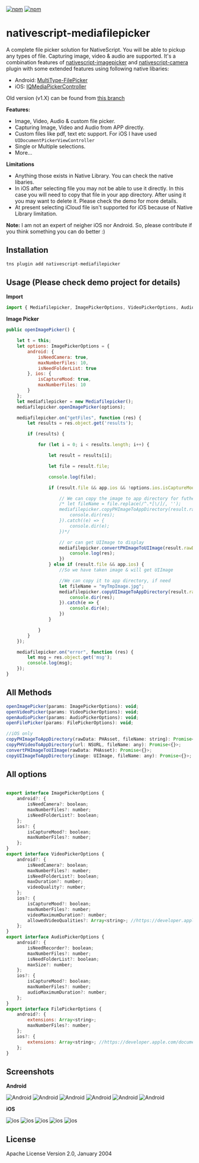 [![npm](https://img.shields.io/npm/v/nativescript-mediafilepicker.svg)](https://www.npmjs.com/package/nativescript-mediafilepicker)
[![npm](https://img.shields.io/npm/dt/nativescript-mediafilepicker.svg?label=npm%20downloads)](https://www.npmjs.com/package/nativescript-mediafilepicker)

# nativescript-mediafilepicker
A complete file picker solution for NativeScript. You will be able to pickup any types of file. Capturing image, video & audio are supported. It's a combination features of [nativescript-imagepicker](https://github.com/NativeScript/nativescript-imagepicker) and [nativescript-camera](https://github.com/NativeScript/nativescript-camera/) plugin with some extended features using following native libaries:

* Android: [MultiType-FilePicker](https://github.com/fishwjy/MultiType-FilePicker)
* iOS: [IQMediaPickerController](https://github.com/hackiftekhar/IQMediaPickerController)

Old version (v1.X) can be found from [this branch](https://github.com/jibon57/nativescript-mediafilepicker/tree/v1)

**Features:**

* Image, Video, Audio & custom file picker.
* Capturing Image, Video and Audio from APP directly.
* Custom files like pdf, text etc support. For iOS I have used `UIDocumentPickerViewController`
* Single or Multiple selections.
* More...

**Limitations**
* Anything those exists in Native Library. You can check the native libaries.
* In iOS after selecting file you may not be able to use it directly. In this case you will need to copy that file in your app directory. After using it you may want to delete it. Please check the demo for more details.
* At present selecting iCloud file isn't supported for iOS because of Native Library limitation.

**Note:** I am not an expert of neigher iOS nor Android. So, please contribute if you think something you can do better :)

## Installation

```javascript
tns plugin add nativescript-mediafilepicker
```

## Usage (Please check demo project for details)
**Import**
```javascript
import { Mediafilepicker, ImagePickerOptions, VideoPickerOptions, AudioPickerOptions, FilePickerOptions } from 'nativescript-mediafilepicker';
```
**Image Picker**
```javascript
public openImagePicker() {

    let t = this;
    let options: ImagePickerOptions = {
        android: {
            isNeedCamera: true,
            maxNumberFiles: 10,
            isNeedFolderList: true
        }, ios: {
            isCaptureMood: true,
            maxNumberFiles: 10
        }
    };
    let mediafilepicker = new Mediafilepicker();
    mediafilepicker.openImagePicker(options);

    mediafilepicker.on("getFiles", function (res) {
        let results = res.object.get('results');

        if (results) {

            for (let i = 0; i < results.length; i++) {

                let result = results[i];

                let file = result.file;

                console.log(file);

                if (result.file && app.ios && !options.ios.isCaptureMood) {

                    // We can copy the image to app directory for futher proccess. This will create a new directory name "filepicker". So, after your work you can delete it for reducing memory use.
                    /* let fileName = file.replace(/^.*[\/]/, '');
                    mediafilepicker.copyPHImageToAppDirectory(result.rawData, fileName).then((res: any) => {
                        console.dir(res);
                    }).catch((e) => {
                        console.dir(e);
                    })*/

                    // or can get UIImage to display
                    mediafilepicker.convertPHImageToUIImage(result.rawData).then(res => {
                        console.log(res);
                    })
                } else if (result.file && app.ios) {
                    //So we have taken image & will get UIImage

                    //We can copy it to app directory, if need
                    let fileName = "myTmpImage.jpg";
                    mediafilepicker.copyUIImageToAppDirectory(result.rawData, fileName).then((res: any) => {
                        console.dir(res);
                    }).catch(e => {
                        console.dir(e);
                    })
                }

            }
        }
    });

    mediafilepicker.on("error", function (res) {
        let msg = res.object.get('msg');
        console.log(msg);
    });
}
```

## All Methods

```javascript
openImagePicker(params: ImagePickerOptions): void;
openVideoPicker(params: VideoPickerOptions): void;
openAudioPicker(params: AudioPickerOptions): void;
openFilePicker(params: FilePickerOptions): void;

//iOS only
copyPHImageToAppDirectory(rawData: PHAsset, fileName: string): Promise<{}>;
copyPHVideoToAppDirectory(url: NSURL, fileName: any): Promise<{}>;
convertPHImageToUIImage(rawData: PHAsset): Promise<{}>;
copyUIImageToAppDirectory(image: UIImage, fileName: any): Promise<{}>;
```

## All options
```javascript

export interface ImagePickerOptions {
    android?: {
        isNeedCamera?: boolean;
        maxNumberFiles?: number;
        isNeedFolderList?: boolean;
    };
    ios?: {
        isCaptureMood?: boolean;
        maxNumberFiles?: number;
    };
}
export interface VideoPickerOptions {
    android?: {
        isNeedCamera?: boolean;
        maxNumberFiles?: number;
        isNeedFolderList?: boolean;
        maxDuration?: number;
        videoQuality?: number;
    };
    ios?: {
        isCaptureMood?: boolean;
        maxNumberFiles?: number;
        videoMaximumDuration?: number;
        allowedVideoQualities?: Array<string>; //https://developer.apple.com/documentation/avfoundation/avcapturesessionpreset?language=objc
    };
}
export interface AudioPickerOptions {
    android?: {
        isNeedRecorder?: boolean;
        maxNumberFiles?: number;
        isNeedFolderList?: boolean;
        maxSize?: number;
    };
    ios?: {
        isCaptureMood?: boolean;
        maxNumberFiles?: number;
        audioMaximumDuration?: number;
    };
}
export interface FilePickerOptions {
    android?: {
        extensions: Array<string>;
        maxNumberFiles?: number;
    };
    ios?: {
        extensions: Array<string>; //https://developer.apple.com/documentation/mobilecoreservices/uttype
    };
}
```

## Screenshots

**Android**

![Android](/screenshots/android/picker.jpg)
![Android](/screenshots/android/pick_img1.gif)
![Android](/screenshots/android/pick_vid.png)
![Android](/screenshots/android/pick_aud.png)
![Android](/screenshots/android/pick_file.png)
![Android](/screenshots/android/pick_photo_folder.png)



**iOS**

![ios](/screenshots/ios/VideoCapture.png)
![ios](/screenshots/ios/PhotoCapture.png)
![ios](/screenshots/ios/AudioCapture.png)
![ios](/screenshots/ios/PhotoVideoPicker.png)
![ios](/screenshots/ios/AudioPicker.png)


## License

Apache License Version 2.0, January 2004
